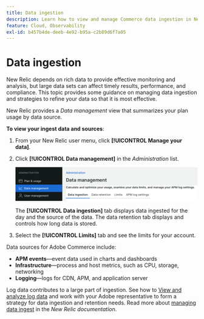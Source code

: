 ```yaml
---
title: Data ingestion
description: Learn how to view and manage Commerce data ingestion in New Relic.
feature: Cloud, Observability
exl-id: b457b4de-deeb-4e92-b95a-c2b89d6f7a05
---
```

# Data ingestion

New Relic depends on rich data to provide effective monitoring and analysis, but large data sets can affect timely results, performance, and compliance. This topic provides some guidance on managing data ingestion and strategies to refine your data so that it is most effective.

New Relic provides a _Data management_ view that summarizes your plan usage by data source.

**To view your ingest data and sources**:

1. From your New Relic user menu, click **[!UICONTROL Manage your data]**.
1. Click **[!UICONTROL Data management]** in the _Administration_ list.

    ![Data management](../../assets/new-relic/data-ingestion.png)

   The **[!UICONTROL Data ingestion]** tab displays data ingested for the day and the source of the data.
   The data retention tab displays and controls how long data is stored. 

1. Select the **[!UICONTROL Limits]** tab and see the limits for your account.

Data sources for Adobe Commerce include:

- **APM events**—event data used in charts and dashboards
- **Infrastructure**—process and host metrics, such as CPU, storage, networking
- **Logging**—logs for CDN, APM, and application server

Log data contributes to a large part of ingestion. See how to [View and analyze log data](log-management.md#view-and-analyze-log-data) and work with your Adobe representative to form a strategy for data ingestion and retention needs. Read more about [managing data ingest](https://docs.newrelic.com/docs/data-apis/manage-data/manage-data-coming-new-relic/) in the _New Relic documentation_.
